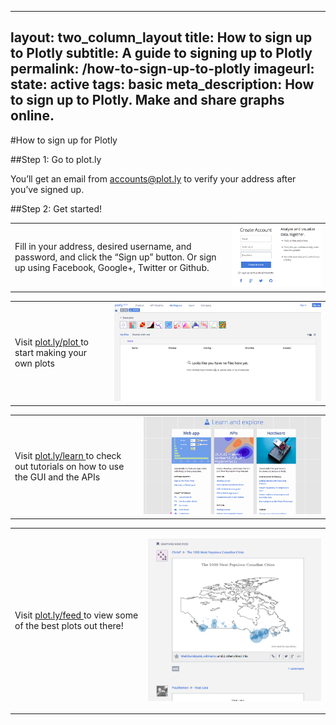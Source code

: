  ---
layout: two_column_layout
title: How to sign up to Plotly
subtitle: A guide to signing up to Plotly
permalink: /how-to-sign-up-to-plotly
imageurl:
state: active
tags: basic
meta_description: How to sign up to Plotly. Make and share graphs online.
---
 
#How to sign up for Plotly
 
##Step 1: Go to plot.ly

 <table>
  <tbody>
   <tr>
    <td>
      Fill in your address, desired username, and password, and click the “Sign up” button. Or sign up using Facebook, Google+, Twitter or Github.
    </td>
    <td>
       <img alt="How to sign up to plotly 02" src="/static/images/how-to-sign-up-to-plotly/image02.png" title=""/>
    </td>
   </tr>
  </tbody>

You’ll get an email from [accounts@plot.ly](mailto:accounts@plot.ly) to verify your address after you’ve signed up.

##Step 2: Get started!

 <table>
  <tbody>
   <tr>
    <td>
     <p >
      Visit
      <a class="link--impt" href="/plot">
       plot.ly/plot
      </a>
      to start making your own plots
     </p>
     <p >
     </p>
    </td>
    <td>
       <img alt="How to sign up to plotly 00" src="/static/images/how-to-sign-up-to-plotly/image00.png" title=""/>
    </td>
   </tr>
  </tbody>
 </table>

 <table>
  <tbody>
   <tr>
    <td>
     <p >
      Visit
      <a class="link--impt" href="/learn">
       plot.ly/learn
      </a>
      to check out tutorials on how to use the GUI and the APIs
     </p>
     <p >
     </p>
    </td>
    <td>
       <img alt="How to sign up to plotly 05" src="/static/images/how-to-sign-up-to-plotly/image05.png" title=""/>
    </td>
   </tr>
  </tbody>
 </table>

 
 <table>
  <tbody>
   <tr>
    <td>
      Visit
      <a class="link--impt" href="/feed">
       plot.ly/feed
      </a>
      to view some of the best plots out there!
    </td>
    <td>
     <p >
       <img alt="How to sign up to plotly 04" src="/static/images/how-to-sign-up-to-plotly/image04.png" title=""/>
     </p>
    </td>
   </tr>
  </tbody>
 </table>